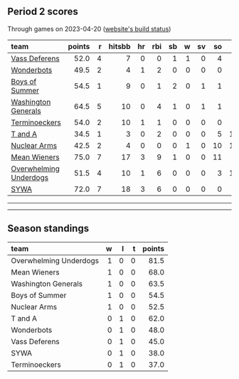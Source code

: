

## Period 2 scores

Through games on 2023-04-20 ([website's build status](https://github.com/brian-bot/pl-site/actions))


|team                   | points|  r| hitsbb| hr| rbi| sb|  w| sv| so|    era|  whip|
|:----------------------|------:|--:|------:|--:|---:|--:|--:|--:|--:|------:|-----:|
|[Vass Deferens](./vassdeferens)|   52.0|  4|      7|  0|   0|  1|  1|  0|  4|  7.200| 1.800|
|[Wonderbots](./wonderbots)|   49.5|  2|      4|  1|   2|  0|  0|  0|  0|     **|    **|
|[Boys of Summer](./boysofsummer)|   54.5|  1|      9|  0|   1|  2|  0|  1|  1|  0.000| 0.000|
|[Washington Generals](./washingtongenerals)|   64.5|  5|     10|  0|   4|  1|  0|  1|  1|  0.000| 0.000|
|[Terminoeckers](./terminoeckers)|   54.0|  2|     10|  1|   1|  0|  0|  0|  0|     **|    **|
|[T and A](./tanda)     |   34.5|  1|      3|  0|   2|  0|  0|  0|  5| 11.250| 2.500|
|[Nuclear Arms](./nucleararms)|   42.5|  2|      4|  0|   0|  0|  1|  0| 10| 10.452| 2.032|
|[Mean Wieners](./meanwieners)|   75.0|  7|     17|  3|   9|  1|  0|  0| 11|  5.062| 0.938|
|[Overwhelming Underdogs](./overwhelmingunderdogs)|   51.5|  4|     10|  1|   6|  0|  0|  0|  3| 12.273| 1.909|
|[SYWA](./sywa)         |   72.0|  7|     18|  3|   6|  0|  0|  0|  0|     **|    **|

* * *
* * *

## Season standings


|team                   |  w|  l|  t| points|
|:----------------------|--:|--:|--:|------:|
|Overwhelming Underdogs |  1|  0|  0|   81.5|
|Mean Wieners           |  1|  0|  0|   68.0|
|Washington Generals    |  1|  0|  0|   63.5|
|Boys of Summer         |  1|  0|  0|   54.5|
|Nuclear Arms           |  1|  0|  0|   52.5|
|T and A                |  0|  1|  0|   62.0|
|Wonderbots             |  0|  1|  0|   48.0|
|Vass Deferens          |  0|  1|  0|   45.0|
|SYWA                   |  0|  1|  0|   38.0|
|Terminoeckers          |  0|  1|  0|   37.0|


